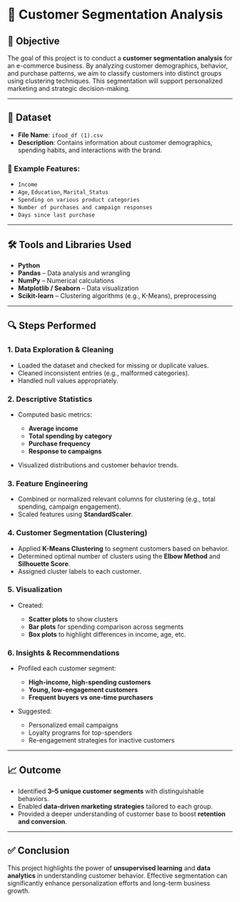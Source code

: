 
# 👥 Customer Segmentation Analysis

## 📌 Objective

The goal of this project is to conduct a **customer segmentation analysis** for an e-commerce business. By analyzing customer demographics, behavior, and purchase patterns, we aim to classify customers into distinct groups using clustering techniques. This segmentation will support personalized marketing and strategic decision-making.

---

## 📂 Dataset

* **File Name**: `ifood_df (1).csv`
* **Description**: Contains information about customer demographics, spending habits, and interactions with the brand.

### 🧾 Example Features:

* `Income`
* `Age`, `Education`, `Marital_Status`
* `Spending on various product categories`
* `Number of purchases and campaign responses`
* `Days since last purchase`

---

## 🛠️ Tools and Libraries Used

* **Python**
* **Pandas** – Data analysis and wrangling
* **NumPy** – Numerical calculations
* **Matplotlib / Seaborn** – Data visualization
* **Scikit-learn** – Clustering algorithms (e.g., K-Means), preprocessing

---

## 🔍 Steps Performed

### 1. **Data Exploration & Cleaning**

* Loaded the dataset and checked for missing or duplicate values.
* Cleaned inconsistent entries (e.g., malformed categories).
* Handled null values appropriately.

### 2. **Descriptive Statistics**

* Computed basic metrics:

  * **Average income**
  * **Total spending by category**
  * **Purchase frequency**
  * **Response to campaigns**
* Visualized distributions and customer behavior trends.

### 3. **Feature Engineering**

* Combined or normalized relevant columns for clustering (e.g., total spending, campaign engagement).
* Scaled features using **StandardScaler**.

### 4. **Customer Segmentation (Clustering)**

* Applied **K-Means Clustering** to segment customers based on behavior.
* Determined optimal number of clusters using the **Elbow Method** and **Silhouette Score**.
* Assigned cluster labels to each customer.

### 5. **Visualization**

* Created:

  * **Scatter plots** to show clusters
  * **Bar plots** for spending comparison across segments
  * **Box plots** to highlight differences in income, age, etc.

### 6. **Insights & Recommendations**

* Profiled each customer segment:

  * **High-income, high-spending customers**
  * **Young, low-engagement customers**
  * **Frequent buyers vs one-time purchasers**
* Suggested:

  * Personalized email campaigns
  * Loyalty programs for top-spenders
  * Re-engagement strategies for inactive customers

---

## 📈 Outcome

* Identified **3–5 unique customer segments** with distinguishable behaviors.
* Enabled **data-driven marketing strategies** tailored to each group.
* Provided a deeper understanding of customer base to boost **retention and conversion**.

---

## ✅ Conclusion

This project highlights the power of **unsupervised learning** and **data analytics** in understanding customer behavior. Effective segmentation can significantly enhance personalization efforts and long-term business growth.



